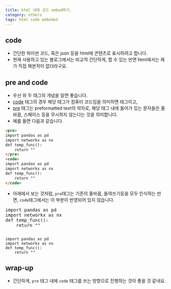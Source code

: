 ```yaml
---
title: html 내에 코드 embed하기.
category: others
tags: html code embeded 
---
```


## code

- 간단한 파이썬 코드, 혹은 json 등을 html에 콘텐츠로 표시하려고 합니다. 
- 현재 사용하고 있는 블로그에서는 비교적 간단하게, 할 수 있는 반면 html에서는 제가 직접 해본적이 없더라구요. 

## pre and code 

- 우선 위 두 태그의 개념을 알면 좋습니다. 
- [code](https://www.w3schools.com/tags/tag_code.asp) 태그의 경우 해당 태그가 컴퓨터 코드임을 의미하면 태그이고, 
- [pre](https://www.w3schools.com/tags/tag_pre.asp) 태그는 preformatted text의 약자로, 해당 태그 내에 들어가 있는 문자들은 줄바꿈, 스페이스 등을 무시하지 않는다는 것을 의미합니다.
- 예를 들면 다음과 같습니다. 

```html 
<pre>
import pandas as pd
import networkx as nx
def temp_func():
    return ""
</pre>
<code>
import pandas as pd
import networkx as nx
def temp_func():
    return ""
</code>
```

- 아래에서 보는 것처럼, `pre`태그는 기존의 줄바꿈, 들여쓰기등을 모두 인식하는 반면, `code`태그에서는 이 부분이 반영되어 있지 않습니다. 

<pre>
import pandas as pd
import networkx as nx
def temp_func():
    return ""
</pre>
<code>
import pandas as pd
import networkx as nx
def temp_func():
    return ""
</code>

## wrap-up

- 간단하게, `pre` 태그 내에 `code` 태그를 쓰는 방향으로 진행하는 것이 좋을 것 같네요.
